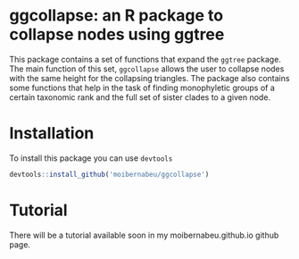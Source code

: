 # ggcollapse: an R package to collapse nodes using ggtree
This package contains a set of functions that expand the `ggtree` package. The main function of this set, `ggcollapse` allows the user to collapse nodes with the same height for the collapsing triangles. The package also contains some functions that help in the task of finding monophyletic groups of a certain taxonomic rank and the full set of sister clades to a given node.

# Installation
To install this package you can use `devtools`
```R
devtools::install_github('moibernabeu/ggcollapse')
```

# Tutorial
There will be a tutorial available soon in my moibernabeu.github.io github page.